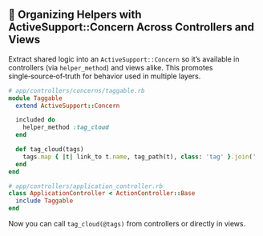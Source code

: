 ## 🔧 Organizing Helpers with ActiveSupport::Concern Across Controllers and Views
Extract shared logic into an `ActiveSupport::Concern` so it’s available in controllers (via `helper_method`) and views alike. This promotes single‑source‑of‑truth for behavior used in multiple layers.

```ruby
# app/controllers/concerns/taggable.rb
module Taggable
  extend ActiveSupport::Concern

  included do
    helper_method :tag_cloud
  end

  def tag_cloud(tags)
    tags.map { |t| link_to t.name, tag_path(t), class: 'tag' }.join(' ').html_safe
  end
end

# app/controllers/application_controller.rb
class ApplicationController < ActionController::Base
  include Taggable
end
```

Now you can call `tag_cloud(@tags)` from controllers or directly in views.